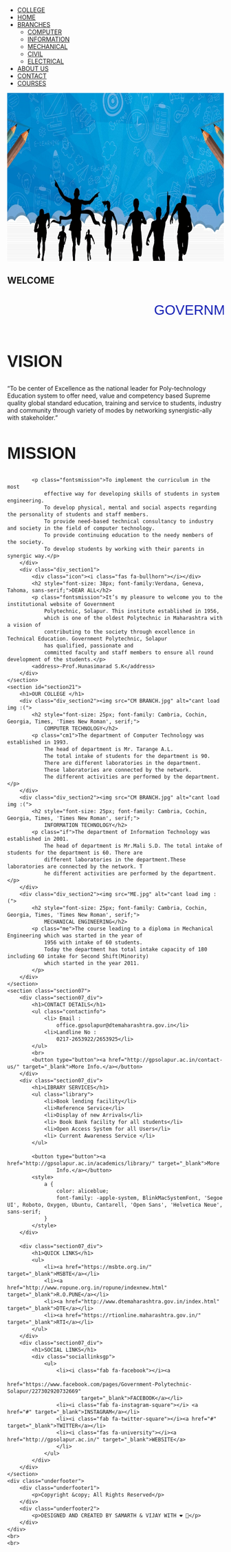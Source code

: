 <!DOCTYPE html>
<html lang="en">

<head>
    <meta charset="UTF-8">
    <meta http-equiv="X-UA-Compatible" content="IE=edge">
    <meta name="viewport" content="width=device-width, initial-scale=1.0">
    <title>GOVERNMENT POLYTECHNIC SOLPAUR</title>
    <link href="style.css" rel="stylesheet" type="text/css">
    <link href="https://cdnjs.cloudflare.com/ajax/libs/font-awesome/5.15.3/css/all.min.css" rel="stylesheet"
        type="text/css">
</head>

<body>
    <div class="my_menu">
        <ul class="menu">
            <li class="logo_li"><a href="#">COLLEGE</a> </li>
            <li><a href="#">HOME</a></li>
            <li><a href="#">BRANCHES <i class="fas fa-sort-down"></i></a>
                <ul>
                    <li><a href="http://127.0.0.1:5500/WPD%206th%20Pr%201st%20exerciseCM%20branch.html"
                            target="_parent">COMPUTER </a></li>
                    <li><a href="http://127.0.0.1:5500/WPD%206th%20Pr%201st%20exercise%20if%20branch.html"
                            target="_parent">INFORMATION </a></li>
                    <li><a href="http://127.0.0.1:5500/WPD%206th%20Pr%201st%20exercise%20mechanical%20branch.html"
                            target="_parent">MECHANICAL </a></li>
                    <li><a href="http://gpsolapur.ac.in/departments/civil-engineering/" target="_blank">CIVIL </a></li>
                    <li><a href="http://127.0.0.1:5500/WPD%206th%20pr%201st%20exercise%20Electrical%20branch.html"
                            target="_parent">ELECTRICAL </a></li>
                </ul>
            </li>
            <li><a href="#">ABOUT US</a></li>
            <li><a href="#">CONTACT</a></li>
            <li><a href="#">COURSES</a></li>
        </ul>
    </div>
    <div id="banner">
        <img src="gps banner.jpg" height="390">
    </div>
    <section id="welcome">
        <h1>WELCOME</h1>
        <marquee vspace="20" height="40"
            style="font-size: xx-large;font-family:'Lucida Sans', 'Lucida Sans Regular', 'Lucida Grande', 'Lucida Sans Unicode', Geneva, Verdana, sans-serif; color: rgb(15, 26, 179);font: bolder;">
            GOVERNMENT POLYTECHNIC, SOLAPUR</marquee>
        <div class="div_section1">
            <div class="icon"><i class="fas fa-book-reader"></i></div>
            <h2 style="font-size: 38px; font-family:Verdana, Geneva, Tahoma, sans-serif;">VISION</h2>
            <p class="fontsvision">“To be center of Excellence as the national leader for Poly-technology Education
                system to offer need,
                value and competency based Supreme quality global standard education, training and service to students,
                industry and community
                through variety of modes by networking synergistic-ally with stakeholder.”</p>
        </div>
        <div class="div_section1">
            <div class="icon"><i class="fas fa-bullseye"></i></div>
            <h2 style="font-size: 38px; font-family:Verdana, Geneva, Tahoma, sans-serif ;">MISSION</h2>

            <p class="fontsmission">To implement the curriculum in the most
                effective way for developing skills of students in system engineering.
                To develop physical, mental and social aspects regarding the personality of students and staff members.
                To provide need-based technical consultancy to industry and society in the field of computer technology.
                To provide continuing education to the needy members of the society.
                To develop students by working with their parents in synergic way.</p>
        </div>
        <div class="div_section1">
            <div class="icon"><i class="fas fa-bullhorn"></i></div>
            <h2 style="font-size: 38px; font-family:Verdana, Geneva, Tahoma, sans-serif;">DEAR ALL</h2>
            <p class="fontsmission">It’s my pleasure to welcome you to the institutional website of Government
                Polytechnic, Solapur. This institute established in 1956,
                which is one of the oldest Polytechnic in Maharashtra with a vision of
                contributing to the society through excellence in Technical Education. Government Polytechnic, Solapur
                has qualified, passionate and
                committed faculty and staff members to ensure all round development of the students.</p>
            <address>-Prof.Hunasimarad S.K</address>
        </div>
    </section>
    <section id="section21">
        <h1>OUR COLLEGE </h1>
        <div class="div_section2"><img src="CM BRANCH.jpg" alt="cant load img :(">
            <h2 style="font-size: 25px; font-family: Cambria, Cochin, Georgia, Times, 'Times New Roman', serif;">
                COMPUTER TECHNOLOGY</h2>
            <p class="cm1">The department of Computer Technology was established in 1993.
                The head of department is Mr. Tarange A.L.
                The total intake of students for the department is 90.
                There are different laboratories in the department.
                These laboratories are connected by the network.
                The different activities are performed by the department.</p>
        </div>
        <div class="div_section2"><img src="CM BRANCH.jpg" alt="cant load img :(">
            <h2 style="font-size: 25px; font-family: Cambria, Cochin, Georgia, Times, 'Times New Roman', serif;">
                INFORMATION TECHNOLOGY</h2>
            <p class="if">The department of Information Technology was established in 2001.
                The head of department is Mr.Mali S.D. The total intake of students for the department is 60. There are
                different laboratories in the department.These laboratories are connected by the network. T
                he different activities are performed by the department.</p>
        </div>
        <div class="div_section2"><img src="ME.jpg" alt="cant load img :(">
            <h2 style="font-size: 25px; font-family: Cambria, Cochin, Georgia, Times, 'Times New Roman', serif;">
                MECHANICAL ENGINEERING</h2>
            <p class="me">The course leading to a diploma in Mechanical Engineering which was started in the year of
                1956 with intake of 60 students.
                Today the department has total intake capacity of 180 including 60 intake for Second Shift(Minority)
                which started in the year 2011.
            </p>
        </div>
    </section>
    <section class="section07">
        <div class="section07_div">
            <h1>CONTACT DETAILS</h1>
            <ul class="contactinfo">
                <li> Email :
                    office.gpsolapur@dtemaharashtra.gov.in</li>
                <li>Landline No :
                    0217-2653922/2653925</li>
            </ul>
            <br>
            <button type="button"><a href="http://gpsolapur.ac.in/contact-us/" target="_blank">More Info.</a></button>
        </div>
        <div class="section07_div">
            <h1>LIBRARY SERVICES</h1>
            <ul class="library">
                <li>Book lending facility</li>
                <li>Reference Service</li>
                <li>Display of new Arrivals</li>
                <li> Book Bank facility for all students</li>
                <li>Open Access System for all Users</li>
                <li> Current Awareness Service </li>
            </ul>

            <button type="button"><a href="http://gpsolapur.ac.in/academics/library/" target="_blank">More
                    Info.</a></button>
            <style>
                a {
                    color: aliceblue;
                    font-family: -apple-system, BlinkMacSystemFont, 'Segoe UI', Roboto, Oxygen, Ubuntu, Cantarell, 'Open Sans', 'Helvetica Neue', sans-serif;
                }
            </style>
        </div>

        <div class="section07_div">
            <h1>QUICK LINKS</h1>
            <ul>
                <li><a href="https://msbte.org.in/" target="_blank">MSBTE</a></li>
                <li><a href="http://www.ropune.org.in/ropune/indexnew.html" target="_blank">R.O.PUNE</a></li>
                <li><a href="http://www.dtemaharashtra.gov.in/index.html" target="_blank">DTE</a></li>
                <li><a href="https://rtionline.maharashtra.gov.in/" target="_blank">RTI</a></li>
            </ul>
        </div>
        <div class="section07_div">
            <h1>SOCIAL LINKS</h1>
            <div class="sociallinksgp">
                <ul>
                    <li><i class="fab fa-facebook"></i><a
                            href="https://www.facebook.com/pages/Government-Polytechnic-Solapur/227302920732669"
                            target="_blank">FACEBOOK</a></li>
                    <li><i class="fab fa-instagram-square"></i> <a href="#" target="_blank">INSTAGRAM</a></li>
                    <li><i class="fab fa-twitter-square"></i><a href="#" target="_blank">TWITTER</a></li>
                    <li><i class="fas fa-university"></i><a href="http://gpsolapur.ac.in/" target="_blank">WEBSITE</a>
                    </li>
                </ul>
            </div>
        </div>
    </section>
    <div class="underfooter">
        <div class="underfooter1">
            <p>Copyright &copy; All Rights Reserved</p>
        </div>
        <div class="underfooter2">
            <p>DESIGNED AND CREATED BY SAMARTH & VIJAY WITH ❤ 🙂</p>
        </div>
    </div>
    <br>
    <br>
   
</body>

</html>
